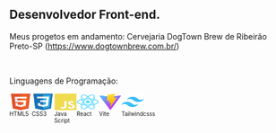 ## Desenvolvedor Front-end.

Meus progetos em andamento: Cervejaria DogTown Brew de Ribeirão Preto-SP  (https://www.dogtownbrew.com.br/)




<div style="display: inline_block"><br>
  <p>Linguagens de Programação: </p>
</div>
  <div style="display: flex">
    <div>
    <img align="center" alt="LuizMura-HTML" height="30" width="40" src="https://raw.githubusercontent.com/devicons/devicon/master/icons/html5/html5-original.svg">
    <p style="margin: 0; font-size: 10px;">HTML5</p>
    </div>
    <div>
    <img align="center" alt="LuizMura-CSS" height="30" width="40" src="https://raw.githubusercontent.com/devicons/devicon/master/icons/css3/css3-original.svg">
    <p style="margin: 0; font-size: 10px;">CSS3</p>
    </div>
    <div>
    <img align="center" alt="LuizMura-Js" height="30" width="40" src="https://raw.githubusercontent.com/devicons/devicon/master/icons/javascript/javascript-plain.svg">
    <p style="margin: 0; font-size: 10px;">Java<br>Script</p>
    </div>
    <div>
    <img align="center" alt="LuizMura-React" height="30" width="40" src="https://raw.githubusercontent.com/devicons/devicon/master/icons/react/react-original.svg">
    <p style="margin: 0; font-size: 10px;">React</p>
    </div>
    <div>
    <img align="center" alt="LuizMura-Vite" height="30" width="40" src="https://github.com/devicons/devicon/blob/master/icons/vitejs/vitejs-original.svg">
    <p style="margin: 0; font-size: 10px;">Vite</p>
    </div>
    <div>
    <img align="center" alt="LuizMura-Tailwindcss" height="30" width="40" src="https://github.com/devicons/devicon/blob/master/icons/tailwindcss/tailwindcss-original.svg">
    <p style="margin: 0; font-size: 10px;">Tailwindcsss</p>
    </div>
  </div>


  

